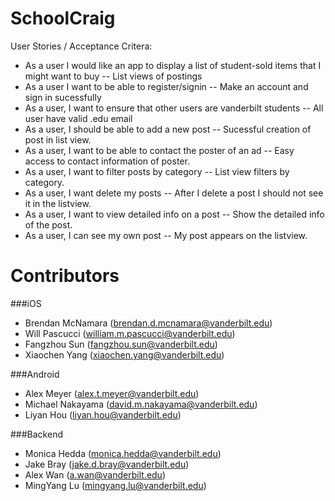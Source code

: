 SchoolCraig
===========

User Stories / Acceptance Critera:
* As a user I would like an app to display a list of student-sold items that I might want to buy -- List views of postings
* As a user I want to be able to register/signin -- Make an account and sign in sucessfully
* As a user, I want to ensure that other users are vanderbilt students -- All user have valid .edu email
* As a user, I should be able to add a new post -- Sucessful creation of post in list view.
* As a user, I want to be able to contact the poster of an ad -- Easy access to contact information of poster.
* As a user, I want to filter posts by category -- List view filters by category.
* As a user, I want delete my posts -- After I delete a post I should not see it in the listview.
* As a user, I want to view detailed info on a post -- Show the detailed info of the post.
* As a user, I can see my own post -- My post appears on the listview.

Contributors
============

###iOS

* Brendan McNamara (brendan.d.mcnamara@vanderbilt.edu)
* Will Pascucci (william.m.pascucci@vanderbilt.edu)
* Fangzhou Sun (fangzhou.sun@vanderbilt.edu)
* Xiaochen Yang (xiaochen.yang@vanderbilt.edu)

###Android

* Alex Meyer (alex.t.meyer@vanderbilt.edu)
* Michael Nakayama (david.m.nakayama@vanderbilt.edu)
* Liyan Hou (liyan.hou@vanderbilt.edu)

###Backend

* Monica Hedda (monica.hedda@vanderbilt.edu)
* Jake Bray (jake.d.bray@vanderbilt.edu)
* Alex Wan (a.wan@vanderbilt.edu)
* MingYang Lu (mingyang.lu@vanderbilt.edu)
